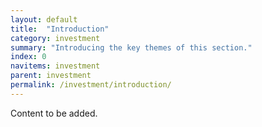 ```yaml
---
layout: default
title:  "Introduction"
category: investment
summary: "Introducing the key themes of this section."
index: 0
navitems: investment
parent: investment
permalink: /investment/introduction/
---
```


Content to be added. 
